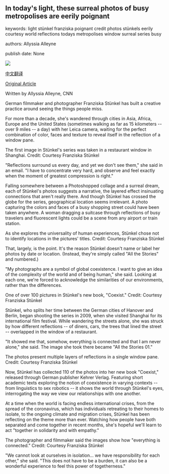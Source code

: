 ## In today's light, these surreal photos of busy metropolises are eerily poignant

keywords: light stünkel franziska poignant credit photos stünkels eerily courtesy world reflections todays metropolises window surreal series busy

authors: Allyssia Alleyne

publish date: None

![](https://cdn.cnn.com/cnnnext/dam/assets/200327150353-franziska-stunkel-coexist-03-super-tease.jpg)

[中文翻译](In%20today%27s%20light%2C%20these%20surreal%20photos%20of%20busy%20metropolises%20are%20eerily%20poignant_zh.md)

[Original Article](https://edition.cnn.com/style/article/franziska-stunkel-coexist/index.html)

Written by Allyssia Alleyne, CNN

German filmmaker and photographer Franziska Stünkel has built a creative practice around seeing the things people miss.

For more than a decade, she's wandered through cities in Asia, Africa, Europe and the United States (sometimes walking as far as 15 kilometers -- over 9 miles -- a day) with her Leica camera, waiting for the perfect combination of color, faces and texture to reveal itself in the reflection of a window pane.

The first image in Stünkel's series was taken in a restaurant window in Shanghai. Credit: Courtesy Franziska Stünkel

"Reflections surround us every day, and yet we don't see them," she said in an email. "I have to concentrate very hard, and observe and feel exactly when the moment of greatest compression is right."

Falling somewhere between a Photoshopped collage and a surreal dream, each of Stünkel's photos suggests a narrative, the layered effect insinuating connections that aren't really there. And though Stünkel has crossed the globe for the series, geographical location seems irrelevant. A photo capturing the colors and faces of a busy shopping street could have been taken anywhere. A woman dragging a suitcase through reflections of busy travelers and fluorescent lights could be a scene from any airport or train station.

As she explores the universality of human experiences, Stünkel chose not to identify locations in the pictures' titles. Credit: Courtesy Franziska Stünkel

That, largely, is the point. It's the reason Stünkel doesn't name or label her photos by date or location. (Instead, they're simply called "All the Stories" and numbered.)

"My photographs are a symbol of global coexistence. I want to give an idea of the complexity of the world and of being human," she said. Looking at each one, we're forced to acknowledge the similarities of our environments, rather than the differences.

One of over 100 pictures in Stünkel's new book, "Coexist." Credit: Courtesy Franziska Stünkel

Stünkel, who splits her time between the German cities of Hanover and Berlin, began shooting the series in 2009, when she visited Shanghai for its international film festival. While wandering the streets alone, she was struck by how different reflections -- of diners, cars, the trees that lined the street -- overlapped in the window of a restaurant.

"It showed me that, somehow, everything is connected and that I am never alone," she said. The image she took there became "All the Stories 01."

The photos present multiple layers of reflections in a single window pane. Credit: Courtesy Franziska Stünkel

Now, Stünkel has collected 110 of the photos into her new book "Coexist," released through German publisher Kehrer Verlag. Featuring short academic texts exploring the notion of coexistence in varying contexts -- from linguistics to sex robotics -- it shows the world through Stünkel's eyes, interrogating the way we view our relationships with one another.

At a time when the world is facing endless international crises, from the spread of the coronavirus, which has individuals retreating to their homes to isolate, to the ongoing climate and migration crises, Stünkel has been reflecting on the theme more than ever. Watching how people have both separated and come together in recent months, she's hopeful we'll learn to act "together in solidarity and with empathy."

The photographer and filmmaker said the images show how "everything is connected." Credit: Courtesy Franziska Stünkel

"We cannot look at ourselves in isolation... we have responsibility for each other," she said. "This does not have to be a burden, it can also be a wonderful experience to feel this power of togetherness."